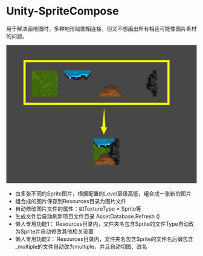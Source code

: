 # Unity-SpriteCompose
用于解决画地图时，多种地形贴图相连接，但又不想画出所有相连可能性图片素材的问题。

![Image text](https://github.com/HANKM3NG/Unity-SpriteCompose/blob/master/pics/readme_ref.png?raw=true)

* 由多张不同的Sprite图片，根据配置的Level层级高低，组合成一张新的图片
* 组合成的图片保存到Resources目录为图片文件
* 自动修改图片文件的属性：如TextureType = Sprite等
* 生成文件后自动刷新项目文件目录 AssetDatabase.Refresh ()
* 懒人专用功能1： Resources目录内，文件夹名包含Sprite的文件Type自动改为Sprite并自动修改其他相关设置
* 懒人专用功能2： Resources目录内，文件夹名包含Sprite的文件名后缀包含_multiple的文件自动改为multiple，并且自动切图、改名

